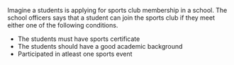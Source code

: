 Imagine a students is applying for sports club membership in a school. The school officers says that a student can join the sports club if they meet either one of the following conditions.

- The students must have sports certificate
- The students should have a good academic background
- Participated in atleast one sports event